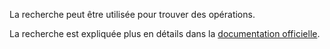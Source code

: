 La recherche peut être utilisée pour trouver des opérations.

La recherche est expliquée plus en détails dans la [documentation officielle](https://docs.firefly-iii.org/concepts/search).